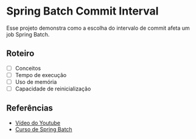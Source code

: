 # Spring Batch Commit Interval

Esse projeto demonstra como a escolha do intervalo de commit afeta um job Spring Batch.

## Roteiro

- [ ] Conceitos
- [ ] Tempo de execução
- [ ] Uso de memória
- [ ] Capacidade de reinicialização

## Referências

- [Vídeo do Youtube](https://youtu.be/zC0J-v122ck)
- [Curso de Spring Batch](https://www.udemy.com/course/curso-para-desenvolvimento-de-jobs-com-spring-batch/?referralCode=8743E206FA9240686B20)

